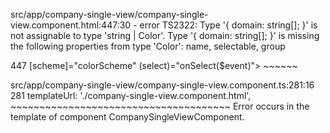 src/app/company-single-view/company-single-view.component.html:447:30 - error TS2322: Type '{ domain: string[]; }' is not assignable to type 'string | Color'.
  Type '{ domain: string[]; }' is missing the following properties from type 'Color': name, selectable, group

447                             [scheme]="colorScheme" (select)="onSelect($event)">
                                 ~~~~~~

  src/app/company-single-view/company-single-view.component.ts:281:16
    281   templateUrl: './company-single-view.component.html',
                       ~~~~~~~~~~~~~~~~~~~~~~~~~~~~~~~~~~~~~~
    Error occurs in the template of component CompanySingleViewComponent.
